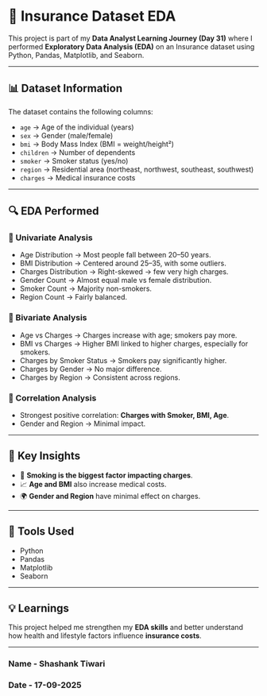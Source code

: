 # 🏥 Insurance Dataset EDA  

This project is part of my **Data Analyst Learning Journey (Day 31)** where I performed **Exploratory Data Analysis (EDA)** on an Insurance dataset using Python, Pandas, Matplotlib, and Seaborn.  

---

## 📊 Dataset Information  

The dataset contains the following columns:  

- `age` → Age of the individual (years)  
- `sex` → Gender (male/female)  
- `bmi` → Body Mass Index (BMI = weight/height²)  
- `children` → Number of dependents  
- `smoker` → Smoker status (yes/no)  
- `region` → Residential area (northeast, northwest, southeast, southwest)  
- `charges` → Medical insurance costs  

---

## 🔍 EDA Performed  

### 🔹 Univariate Analysis  
- Age Distribution → Most people fall between 20–50 years.  
- BMI Distribution → Centered around 25–35, with some outliers.  
- Charges Distribution → Right-skewed → few very high charges.  
- Gender Count → Almost equal male vs female distribution.  
- Smoker Count → Majority non-smokers.  
- Region Count → Fairly balanced.  

### 🔹 Bivariate Analysis  
- Age vs Charges → Charges increase with age; smokers pay more.  
- BMI vs Charges → Higher BMI linked to higher charges, especially for smokers.  
- Charges by Smoker Status → Smokers pay significantly higher.  
- Charges by Gender → No major difference.  
- Charges by Region → Consistent across regions.  

### 🔹 Correlation Analysis  
- Strongest positive correlation: **Charges with Smoker, BMI, Age**.  
- Gender and Region → Minimal impact.  

---

## 📌 Key Insights  

- 🚬 **Smoking is the biggest factor impacting charges**.  
- 📈 **Age and BMI** also increase medical costs.  
- 🌍 **Gender and Region** have minimal effect on charges.  

---

## 🔧 Tools Used  

- Python  
- Pandas  
- Matplotlib  
- Seaborn  

---

## 💡 Learnings  

This project helped me strengthen my **EDA skills** and better understand how health and lifestyle factors influence **insurance costs**.  

---
### Name - Shashank Tiwari
### Date - 17-09-2025

